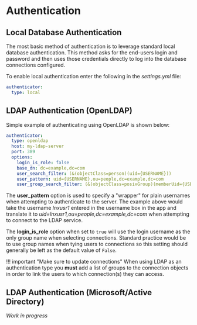 # Authentication

## Local Database Authentication

The most basic method of authentication is to leverage standard local database authentication.  This method asks for the end-users login and password and then uses those credentials directly to log into the database connections configured.

To enable local authentication enter the following in the *settings.yml* file:

``` yaml
authenticator:
  type: local
```

## LDAP Authentication (OpenLDAP)

Simple example of authenticating using OpenLDAP is shown below:

``` yaml
authenticator:
  type: openldap
  host: my-ldap-server
  port: 389
  options:
    login_is_role: false
    base_dn: dc=example,dc=com
    user_search_filter: (&(objectClass=person)(uid={USERNAME}))
    user_pattern: uid={USERNAME},ou=people,dc=example,dc=com
    user_group_search_filter: (&(objectClass=posixGroup)(memberUid={USERNAME}))
```

The **user_pattern** option is used to specify a "wrapper" for plain usernames when attempting to authenticate to the server.  The example above would take the username *lnxusr1* entered in the username box in the app and translate it to *uid=lnxusr1,ou=people,dc=example,dc=com* when attempting to connect to the LDAP service.

The **login_is_role** option when set to ```true``` will use the login username as the only group name when selecting connections.  Standard practice would be to use group names when tying users to connections so this setting should generally be left as the default value of ```False```.

!!! important "Make sure to update connections"
    When using LDAP as an authentication type you **must** add a list of groups to the connection objects in order to link the users to which connection(s) they can access.

## LDAP Authentication (Microsoft/Active Directory)

*Work in progress*

